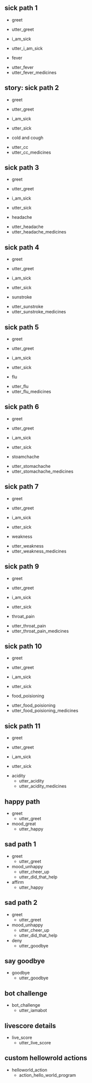 ## sick path 1
*  greet
 - utter_greet
* i_am_sick 
 - utter_i_am_sick
* fever
 - utter_fever
 - utter_fever_medicines


## story: sick path 2
*  greet
 -  utter_greet
*   i_am_sick
-  utter_sick
*  cold and cough
 -  utter_cc
 -  utter_cc_medicines

## sick path 3
*  greet
 -  utter_greet
*  i_am_sick
 - utter_sick
*  headache
 - utter_headache
 - utter_headache_medicines

## sick path 4
*  greet
 - utter_greet
*  i_am_sick
 - utter_sick
*  sunstroke
 - utter_sunstroke
 - utter_sunstroke_medicines

## sick path 5

*  greet
 -  utter_greet
*  i_am_sick
 - utter_sick
*  flu
 - utter_flu
 - utter_flu_medicines

## sick path 6
 
*  greet
 - utter_greet
*  i_am_sick
 - utter_sick
*  stoamchache
 - utter_stomachache
 - utter_stomachache_medicines

## sick path 7

*  greet
  - utter_greet
*  i_am_sick
  - utter_sick
*  weakness
  - utter_weakness
  - utter_weakness_medicines


## sick path 9

*  greet
  - utter_greet
*  i_am_sick
  - utter_sick
*  throat_pain
  - utter_throat_pain
  - utter_throat_pain_medicines

## sick path 10
*  greet
  - utter_greet
*  i_am_sick
  - utter_sick
*  food_poisioning
  - utter_food_poisioning
  - utter_food_poisioning_medicines

## sick path 11

*  greet
  - utter_greet
*  i_am_sick
  - utter_sick
* acidity
  - utter_acidity
  - utter_acidity_medicines


## happy path
* greet
  - utter_greet
* mood_great
  - utter_happy

## sad path 1
* greet
  - utter_greet
* mood_unhappy
  - utter_cheer_up
  - utter_did_that_help
* affirm
  - utter_happy

## sad path 2   
* greet
  - utter_greet
* mood_unhappy
  - utter_cheer_up
  - utter_did_that_help
* deny
  - utter_goodbye


## say goodbye
* goodbye
  - utter_goodbye

## bot challenge
* bot_challenge
  - utter_iamabot

## livescore details
* live_score
  - utter_live_score	 

## custom hellowrold actions
* helloworld_action
  - action_hello_world_program
